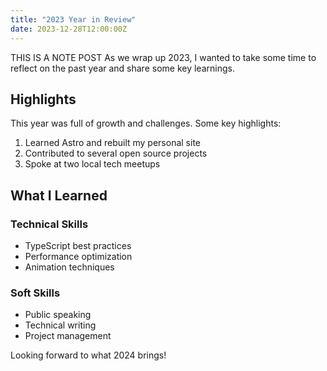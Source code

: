 ```yaml
---
title: "2023 Year in Review"
date: 2023-12-28T12:00:00Z
---
```


THIS IS A NOTE POST
As we wrap up 2023, I wanted to take some time to reflect on the past year and share some key learnings.

## Highlights

This year was full of growth and challenges. Some key highlights:

1. Learned Astro and rebuilt my personal site
2. Contributed to several open source projects
3. Spoke at two local tech meetups

## What I Learned

### Technical Skills

- TypeScript best practices
- Performance optimization
- Animation techniques

### Soft Skills

- Public speaking
- Technical writing
- Project management

Looking forward to what 2024 brings!
